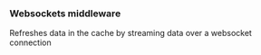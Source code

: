 ### Websockets middleware

Refreshes data in the cache by streaming data over a websocket connection
